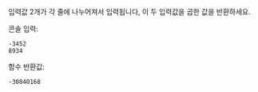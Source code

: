 입력값 2개가 각 줄에 나누어져서 입력됩니다, 이 두 입력값을 곱한 값을 반환하세요.

콘솔 입력:
```
-3452
8934
```

함수 반환값:
```
-30840168
```